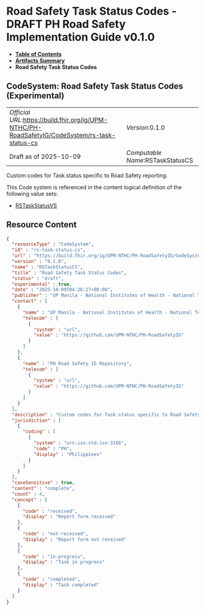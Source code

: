 # Road Safety Task Status Codes - DRAFT PH Road Safety Implementation Guide v0.1.0

* [**Table of Contents**](toc.md)
* [**Artifacts Summary**](artifacts.md)
* **Road Safety Task Status Codes**

## CodeSystem: Road Safety Task Status Codes (Experimental) 

| | |
| :--- | :--- |
| *Official URL*:https://build.fhir.org/ig/UPM-NTHC/PH-RoadSafetyIG/CodeSystem/rs-task-status-cs | *Version*:0.1.0 |
| Draft as of 2025-10-09 | *Computable Name*:RSTaskStatusCS |

 
Custom codes for Task.status specific to Road Safety reporting. 

 This Code system is referenced in the content logical definition of the following value sets: 

* [RSTaskStatusVS](ValueSet-rs-task-status.md)



## Resource Content

```json
{
  "resourceType" : "CodeSystem",
  "id" : "rs-task-status-cs",
  "url" : "https://build.fhir.org/ig/UPM-NTHC/PH-RoadSafetyIG/CodeSystem/rs-task-status-cs",
  "version" : "0.1.0",
  "name" : "RSTaskStatusCS",
  "title" : "Road Safety Task Status Codes",
  "status" : "draft",
  "experimental" : true,
  "date" : "2025-10-09T04:26:27+00:00",
  "publisher" : "UP Manila - National Institutes of Health - National Telehealth Center",
  "contact" : [
    {
      "name" : "UP Manila - National Institutes of Health - National Telehealth Center",
      "telecom" : [
        {
          "system" : "url",
          "value" : "https://github.com/UPM-NTHC/PH-RoadSafetyIG"
        }
      ]
    },
    {
      "name" : "PH Road Safety IG Repository",
      "telecom" : [
        {
          "system" : "url",
          "value" : "https://github.com/UPM-NTHC/PH-RoadSafetyIG"
        }
      ]
    }
  ],
  "description" : "Custom codes for Task.status specific to Road Safety reporting.",
  "jurisdiction" : [
    {
      "coding" : [
        {
          "system" : "urn:iso:std:iso:3166",
          "code" : "PH",
          "display" : "Philippines"
        }
      ]
    }
  ],
  "caseSensitive" : true,
  "content" : "complete",
  "count" : 4,
  "concept" : [
    {
      "code" : "received",
      "display" : "Report form received"
    },
    {
      "code" : "not-received",
      "display" : "Report form not received"
    },
    {
      "code" : "in-progress",
      "display" : "Task in progress"
    },
    {
      "code" : "completed",
      "display" : "Task completed"
    }
  ]
}

```
